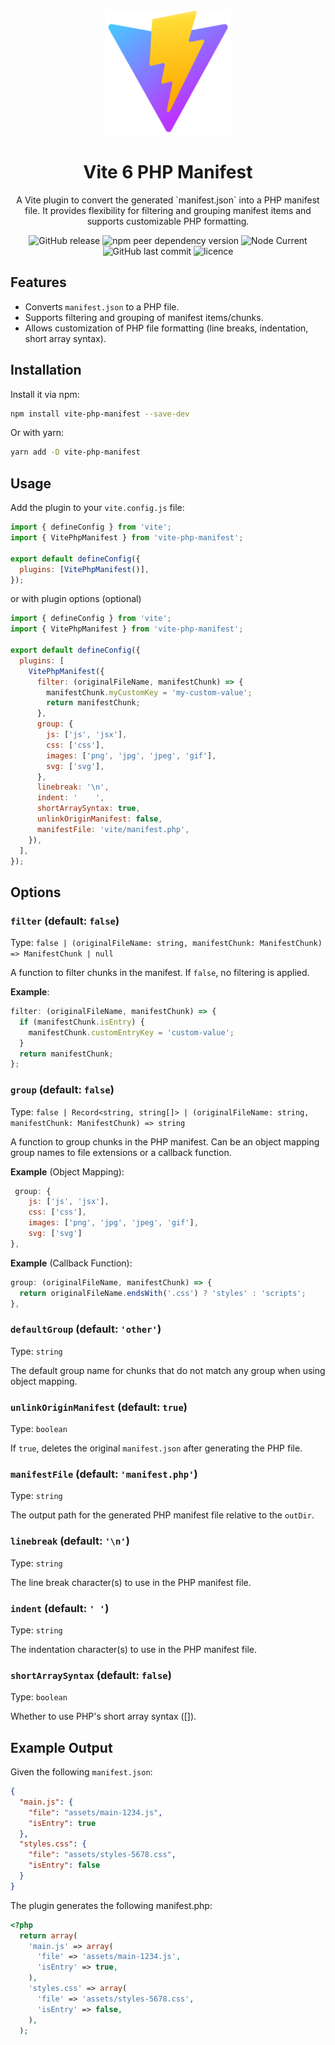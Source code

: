 <div align="center">
  <a href="https://vitejs.dev/">
    <img width="200" height="200" hspace="10" src="https://raw.githubusercontent.com/mrOttoW/vite-php-manifest/5f8a97e425e2d503cb66c0a5dd4216dde5cc7bea/vite-logo.svg" alt="vite logo" />
  </a>
  <h1>️Vite 6 PHP Manifest</h1>
  <p>
A Vite plugin to convert the generated `manifest.json` into a PHP manifest file. It provides flexibility for filtering and grouping manifest items and supports customizable PHP formatting.

</p>
  <img src="https://img.shields.io/github/v/release/mrOttoW/vite-php-manifest" alt="GitHub release" />
  <img src="https://img.shields.io/npm/dependency-version/vite-php-manifest/peer/vite" alt="npm peer dependency version" />
  <img alt="Node Current" src="https://img.shields.io/node/v/vite-php-manifest">
  <img src="https://img.shields.io/github/last-commit/mrOttoW/vite-php-manifest" alt="GitHub last commit"/>
  <img src="https://img.shields.io/npm/l/vite-php-manifest" alt="licence" />
</div>

## Features

- Converts `manifest.json` to a PHP file.
- Supports filtering and grouping of manifest items/chunks.
- Allows customization of PHP file formatting (line breaks, indentation, short array syntax).

## Installation

Install it via npm:

```bash
npm install vite-php-manifest --save-dev
```

Or with yarn:

```bash
yarn add -D vite-php-manifest
```

## Usage

Add the plugin to your `vite.config.js` file:

```javascript
import { defineConfig } from 'vite';
import { VitePhpManifest } from 'vite-php-manifest';

export default defineConfig({
  plugins: [VitePhpManifest()],
});
```

or with plugin options (optional)

```javascript
import { defineConfig } from 'vite';
import { VitePhpManifest } from 'vite-php-manifest';

export default defineConfig({
  plugins: [
    VitePhpManifest({
      filter: (originalFileName, manifestChunk) => {
        manifestChunk.myCustomKey = 'my-custom-value';
        return manifestChunk;
      },
      group: {
        js: ['js', 'jsx'],
        css: ['css'],
        images: ['png', 'jpg', 'jpeg', 'gif'],
        svg: ['svg'],
      },
      linebreak: '\n',
      indent: '    ',
      shortArraySyntax: true,
      unlinkOriginManifest: false,
      manifestFile: 'vite/manifest.php',
    }),
  ],
});
```

## Options

### `filter` (default: `false`)

Type: `false | (originalFileName: string, manifestChunk: ManifestChunk) => ManifestChunk | null`

A function to filter chunks in the manifest. If `false`, no filtering is applied.

**Example**:

```javascript
filter: (originalFileName, manifestChunk) => {
  if (manifestChunk.isEntry) {
    manifestChunk.customEntryKey = 'custom-value';
  }
  return manifestChunk;
};
```

### `group` (default: `false`)

Type: `false | Record<string, string[]> | (originalFileName: string, manifestChunk: ManifestChunk) => string`

A function to group chunks in the PHP manifest. Can be an object mapping group names to file extensions or a callback function.

**Example** (Object Mapping):

```javascript
 group: {
    js: ['js', 'jsx'],
    css: ['css'],
    images: ['png', 'jpg', 'jpeg', 'gif'],
    svg: ['svg']
},
```

**Example** (Callback Function):

```javascript
group: (originalFileName, manifestChunk) => {
  return originalFileName.endsWith('.css') ? 'styles' : 'scripts';
},
```

### `defaultGroup` (default: `'other'`)

Type: `string`

The default group name for chunks that do not match any group when using object mapping.

### `unlinkOriginManifest` (default: `true`)

Type: `boolean`

If `true`, deletes the original `manifest.json` after generating the PHP file.

### `manifestFile` (default: `'manifest.php'`)

Type: `string`

The output path for the generated PHP manifest file relative to the `outDir`.

### `linebreak` (default: `'\n'`)

Type: `string`

The line break character(s) to use in the PHP manifest file.

### `indent` (default: `' '`)

Type: `string`

The indentation character(s) to use in the PHP manifest file.

### `shortArraySyntax` (default: `false`)

Type: `boolean`

Whether to use PHP's short array syntax ([]).

## Example Output

Given the following `manifest.json`:

```json
{
  "main.js": {
    "file": "assets/main-1234.js",
    "isEntry": true
  },
  "styles.css": {
    "file": "assets/styles-5678.css",
    "isEntry": false
  }
}
```

The plugin generates the following manifest.php:

```php
<?php
  return array(
    'main.js' => array(
      'file' => 'assets/main-1234.js',
      'isEntry' => true,
    ),
    'styles.css' => array(
      'file' => 'assets/styles-5678.css',
      'isEntry' => false,
    ),
  );
```
